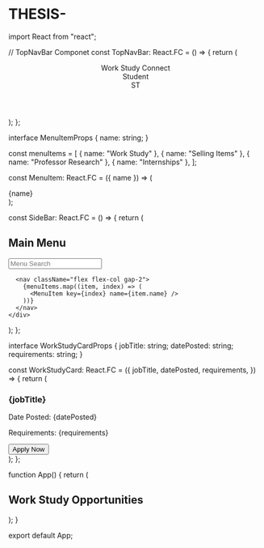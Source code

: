 # THESIS-
import React from "react";

// TopNavBar Componet
const TopNavBar: React.FC = () => {
  return (
    <header className="top-navbar">
      <div className="navbar-brand">
        <span className="logo-name">Work Study Connect</span>
      </div>
      <div className="user-info">
        <div className="user-details">
          <span>Student</span>
        </div>
        <span className="notification-badge">ST</span>
      </div>
    </header>
  );
};

interface MenuItemProps {
  name: string;
}

const menuItems = [
  { name: "Work Study" },
  { name: "Selling Items" },
  { name: "Professor Research" },
  { name: "Internships" },
];

const MenuItem: React.FC<MenuItemProps> = ({ name }) => (
  <div className="p-4 rounded-lg cursor-pointer transition-colors duration-200 hover:bg-gray-100">
    <span>{name}</span>
  </div>
);

const SideBar: React.FC = () => {
  return (
    <div className="flex-none p-6 bg-white rounded-2xl shadow-lg">
      <h2 className="text-xl font-bold mb-4">Main Menu</h2>
      <div className="mb-6">
        <input
          className="w-full p-2 border border-gray-300 rounded-lg focus:outline-none focus:ring-2 focus:ring-blue-500"
          type="text"
          placeholder="Menu Search"
        />
      </div>

      <nav className="flex flex-col gap-2">
        {menuItems.map((item, index) => (
          <MenuItem key={index} name={item.name} />
        ))}
      </nav>
    </div>
  );
};

interface WorkStudyCardProps {
  jobTitle: string;
  datePosted: string;
  requirements: string;
}

const WorkStudyCard: React.FC<WorkStudyCardProps> = ({
  jobTitle,
  datePosted,
  requirements,
}) => {
  return (
    <div className="p-6 bg-white rounded-2xl shadow-lg">
      <h3 className="text-lg font-semibold mb-2">{jobTitle}</h3>
      <p className="text-sm text-gray-500 mb-1">Date Posted: {datePosted}</p>
      <p className="text-sm text-gray-700 mb-4">Requirements: {requirements}</p>
      <button className="px-4 py-2 bg-blue-600 text-white rounded-lg hover:bg-blue-700 transition-colors">Apply Now</button>
    </div>
  );
};

function App() {
  return (
    <div className="flex flex-col min-h-screen bg-gray-50 p-8">
      <div className="mb-8">
        <TopNavBar />
      </div>
      <div className="flex-grow flex gap-8">
        <SideBar />
        <div className="flex-grow p-8 bg-gray-100 rounded-2xl shadow-lg flex flex-col items-center justify-center">
          <h2 className="text-2xl font-bold text-gray-800 mb-4">Work Study Opportunities</h2>
          <WorkStudyCard
            jobTitle="Test"
            datePosted="111"
            requirements="test"
          />
        </div>
      </div>
    </div>
  );
}

export default App;
